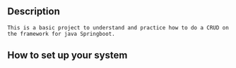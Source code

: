 ## Description
    This is a basic project to understand and practice how to do a CRUD on the framework for java Springboot.

## How to set up your system 

